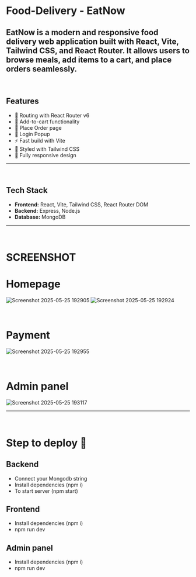 # Food-Delivery - EatNow



EatNow is a modern and responsive food delivery web application built with **React**, **Vite**, **Tailwind CSS**, and **React Router**. It allows users to browse meals, add items to a cart, and place orders seamlessly.
---
<br>

## Features

- 🧭 Routing with React Router v6
- 🛒 Add-to-cart functionality
- 🧾 Place Order page
- 🔐 Login Popup
- ⚡ Fast build with Vite
- 🎨 Styled with Tailwind CSS
- 📱 Fully responsive design
---

<br>

## Tech Stack

- **Frontend:** React, Vite, Tailwind CSS, React Router DOM  
- **Backend:** Express, Node.js  
- **Database:** MongoDB
---

<br>

# SCREENSHOT 

# Homepage
![Screenshot 2025-05-25 192905](https://github.com/user-attachments/assets/b81f2aee-414c-4997-b585-2130948a75f7)
![Screenshot 2025-05-25 192924](https://github.com/user-attachments/assets/b443cd48-168d-436c-a071-c61081b2f049)

<br>

# Payment 
![Screenshot 2025-05-25 192955](https://github.com/user-attachments/assets/d4df6fe3-f63c-40f3-8e5b-ed5ee7ed829f)

<br>

# Admin panel
![Screenshot 2025-05-25 193117](https://github.com/user-attachments/assets/74d24ead-6dee-4eb4-b6f2-1a2a95928519)



---
<br>

# Step to deploy 🚀 
## Backend
- Connect your Mongodb string
- Install dependencies (npm i)
- To start server (npm start)
  <br>
## Frontend
- Install dependencies (npm i)
- npm run dev
  <br>
## Admin panel
- Install dependencies (npm i)
- npm run dev
